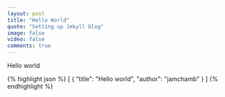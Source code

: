 ```yaml
---
layout: post
title: "Hello World"
quote: "Setting up Jekyll blog"
image: false
video: false
comments: true
---
```


Hello world

{% highlight json %}
[
    {
        "title": "Hello world",
	"author": "jamchamb"
    }
]
{% endhighlight %}
